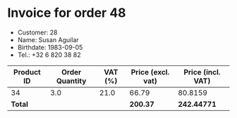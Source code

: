 # Invoice for order 48

- Customer: 28
- Name: Susan Aguilar
- Birthdate: 1983-09-05
- Tel.: +32 6 820 38 82

| Product ID | Order Quantity | VAT (%) | Price (excl. vat) | Price (incl. VAT) |
|------------|----------------|---------|-------------------|-------------------|
| 34 | 3.0 | 21.0 | 66.79 | 80.8159 |
| **Total** |                 |         | **200.37**| **242.44771** |


